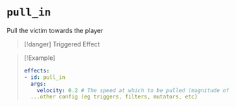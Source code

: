 # `pull_in`

Pull the victim towards the player

> [!danger] Triggered Effect

> [!Example]
> ```yaml
> effects:
> - id: pull_in
>   args:
>     velocity: 0.2 # The speed at which to be pulled (magnitude of the velocity vector)
>   ...other config (eg triggers, filters, mutators, etc)
> ```
